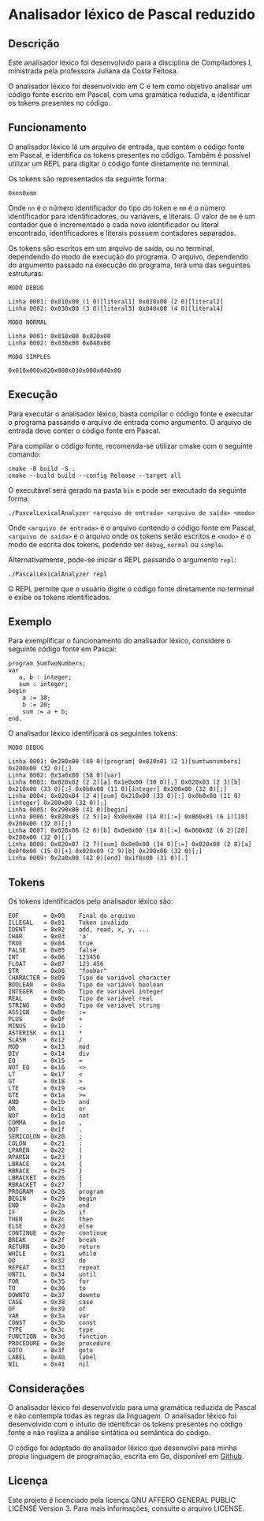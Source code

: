 # Analisador léxico de Pascal reduzido

## Descrição

Este analisador léxico foi desenvolvido para a disciplina de Compiladores I, ministrada pela professora Juliana da Costa Feitosa.

O analisador léxico foi desenvolvido em C e tem como objetivo analisar um código fonte escrito em Pascal, com uma gramática reduzida, e identificar os tokens presentes no código.

## Funcionamento

O analisador léxico lê um arquivo de entrada, que contém o código fonte em Pascal, e identifica os tokens presentes no código. Também é possível utilizar um REPL para digitar o código fonte diretamente no terminal.

Os tokens são representados da seguinte forma:

```
0xnn0xmm
```

Onde `nn` é o número identificador do tipo do token e `mm` é o número identificador para identificadores, ou variáveis, e literais. O valor de `mm` é um contador que é incrementado a cada novo identificador ou literal encontrado, identificadores e literais possuem contadores separados.

Os tokens são escritos em um arquivo de saída, ou no terminal, dependendo do modo de execução do programa. O arquivo, dependendo do argumento passado na execução do programa, terá uma das seguintes estruturas:

```
MODO DEBUG

Linha 0001: 0x010x00 (1 0)[literal1] 0x020x00 (2 0)[literal2]
Linha 0002: 0x030x00 (3 0)[literal3] 0x040x00 (4 0)[literal4]
```

```
MODO NORMAL

Linha 0001: 0x010x00 0x020x00
Linha 0002: 0x030x00 0x040x00
```

```
MODO SIMPLES

0x010x000x020x000x030x000x040x00
```

## Execução

Para executar o analisador léxico, basta compilar o código fonte e executar o programa passando o arquivo de entrada como argumento. O arquivo de entrada deve conter o código fonte em Pascal.

Para compilar o código fonte, recomenda-se utilizar cmake com o seguinte comando:

```
cmake -B build -S .
cmake --build build --config Release --target all
```

O executável será gerado na pasta `bin` e pode ser executado da seguinte forma:

```
./PascalLexicalAnalyzer <arquivo de entrada> <arquivo de saída> <modo>
```

Onde `<arquivo de entrada>` é o arquivo contendo o código fonte em Pascal, `<arquivo de saída>` é o arquivo onde os tokens serão escritos e `<modo>` é o modo de escrita dos tokens, podendo ser `debug`, `normal` ou `simple`.

Alternativamente, pode-se iniciar o REPL passando o argumento `repl`:

```
./PascalLexicalAnalyzer repl
```

O REPL permite que o usuário digite o código fonte diretamente no terminal e exibe os tokens identificados.

## Exemplo

Para exemplificar o funcionamento do analisador léxico, considere o seguinte código fonte em Pascal:

```
program SumTwoNumbers;
var
   a, b : integer;
   sum : integer;
begin
    a := 10;
    b := 20;
    sum := a + b;
end.
```

O analisador léxico identificará os seguintes tokens:

```
MODO DEBUG

Linha 0001: 0x280x00 (40 0)[program] 0x020x01 (2 1)[sumtwonumbers] 0x200x00 (32 0)[;] 
Linha 0002: 0x3a0x00 (58 0)[var] 
Linha 0003: 0x020x02 (2 2)[a] 0x1e0x00 (30 0)[,] 0x020x03 (2 3)[b] 0x210x00 (33 0)[:] 0x0b0x00 (11 0)[integer] 0x200x00 (32 0)[;] 
Linha 0004: 0x020x04 (2 4)[sum] 0x210x00 (33 0)[:] 0x0b0x00 (11 0)[integer] 0x200x00 (32 0)[;] 
Linha 0005: 0x290x00 (41 0)[begin] 
Linha 0006: 0x020x05 (2 5)[a] 0x0e0x00 (14 0)[:=] 0x060x01 (6 1)[10] 0x200x00 (32 0)[;] 
Linha 0007: 0x020x06 (2 6)[b] 0x0e0x00 (14 0)[:=] 0x060x02 (6 2)[20] 0x200x00 (32 0)[;] 
Linha 0008: 0x020x07 (2 7)[sum] 0x0e0x00 (14 0)[:=] 0x020x08 (2 8)[a] 0x0f0x00 (15 0)[+] 0x020x09 (2 9)[b] 0x200x00 (32 0)[;] 
Linha 0009: 0x2a0x00 (42 0)[end] 0x1f0x00 (31 0)[.] 
```

## Tokens

Os tokens identificados pelo analisador léxico são:

```
EOF       = 0x00    Final do arquivo
ILLEGAL   = 0x01    Token inválido
IDENT     = 0x02    add, read, x, y, ...
CHAR      = 0x03    'a'
TRUE      = 0x04    true
FALSE     = 0x05    false
INT       = 0x06    123456
FLOAT     = 0x07    123.456
STR       = 0x08    "foobar"
CHARACTER = 0x09    Tipo de variável character
BOOLEAN   = 0x0a    Tipo de variável boolean
INTEGER   = 0x0b    Tipo de variável integer
REAL      = 0x0c    Tipo de variável real
STRING    = 0x0d    Tipo de variável string
ASSIGN    = 0x0e    :=
PLUS      = 0x0f    +
MINUS     = 0x10    -
ASTERISK  = 0x11    *
SLASH     = 0x12    /
MOD       = 0x13    mod
DIV       = 0x14    div
EQ        = 0x15    =
NOT_EQ    = 0x16    <>
LT        = 0x17    <
GT        = 0x18    >
LTE       = 0x19    <=
GTE       = 0x1a    >=
AND       = 0x1b    and
OR        = 0x1c    or
NOT       = 0x1d    not
COMMA     = 0x1e    ,
DOT       = 0x1f    .
SEMICOLON = 0x20    ;
COLON     = 0x21    :
LPAREN    = 0x22    (
RPAREN    = 0x23    )
LBRACE    = 0x24    {
RBRACE    = 0x25    }
LBRACKET  = 0x26    [
RBRACKET  = 0x27    ]
PROGRAM   = 0x28    program
BEGIN     = 0x29    begin
END       = 0x2a    end
IF        = 0x2b    if
THEN      = 0x2c    then
ELSE      = 0x2d    else
CONTINUE  = 0x2e    continue
BREAK     = 0x2f    break
RETURN    = 0x30    return
WHILE     = 0x31    while
DO        = 0x32    do
REPEAT    = 0x33    repeat
UNTIL     = 0x34    until
FOR       = 0x35    for
TO        = 0x36    to
DOWNTO    = 0x37    downto
CASE      = 0x38    case
OF        = 0x39    of
VAR       = 0x3a    var
CONST     = 0x3b    const
TYPE      = 0x3c    type
FUNCTION  = 0x3d    function
PROCEDURE = 0x3e    procedure
GOTO      = 0x3f    goto
LABEL     = 0x40    label
NIL       = 0x41    nil
```

## Considerações

O analisador léxico foi desenvolvido para uma gramática reduzida de Pascal e não contempla todas as regras da linguagem. O analisador léxico foi desenvolvido com o intuito de identificar os tokens presentes no código fonte e não realiza a análise sintática ou semântica do código.

O código foi adaptado do analisador léxico que desenvolvi para minha propia linguagem de programação, escrita em Go, disponível em [Github](github.com/jairo-litman/cidoka-lang).

## Licença

Este projeto é licenciado pela licença GNU AFFERO GENERAL PUBLIC LICENSE Version 3. Para mais informações, consulte o arquivo LICENSE.